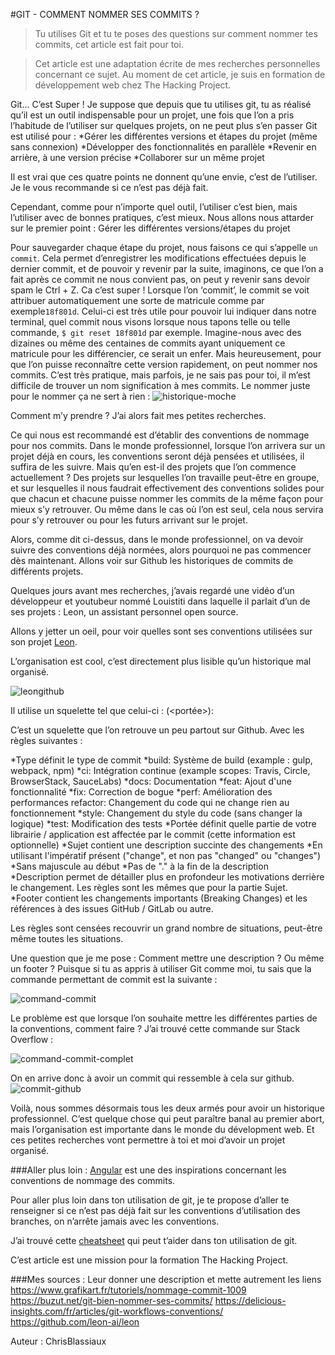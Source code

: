 #GIT - COMMENT NOMMER SES COMMITS ?

> Tu utilises Git et tu te poses des questions sur comment nommer tes commits, cet article est fait pour toi. 

> Cet article est une adaptation écrite de mes recherches personnelles concernant ce sujet. Au moment de cet article, je suis en formation de développement web chez The Hacking Project. 

Git… C’est Super ! 
Je suppose que depuis que tu utilises git, tu as réalisé qu’il est un outil indispensable pour un projet, une fois que l’on a pris l’habitude de l’utiliser sur quelques projets, on ne peut plus s’en passer
Git est utilisé pour : 
*Gérer les différentes versions et étapes du projet (même sans connexion)
*Développer des fonctionnalités en parallèle
*Revenir en arrière, à une version précise
*Collaborer sur un même projet

Il est vrai que ces quatre points ne donnent qu’une envie, c’est de l’utiliser. Je le vous recommande si ce n’est pas déjà fait.

Cependant, comme pour n’importe quel outil, l’utiliser c’est bien, mais l’utiliser avec de bonnes pratiques, c’est mieux. 
Nous allons nous attarder sur le premier point : Gérer les différentes versions/étapes du projet

Pour sauvegarder chaque étape du projet, nous faisons ce qui s’appelle `un commit`. Cela permet d’enregistrer les modifications effectuées depuis le dernier commit, et de pouvoir y revenir par la suite, imaginons, ce que l’on a fait après ce commit ne nous convient pas, on peut y revenir sans devoir spam le Ctrl + Z. Ca c’est super ! 
Lorsque l’on ‘commit’, le commit se voit attribuer automatiquement une sorte de matricule comme par exemple`18f801d`. Celui-ci est très utile pour pouvoir lui indiquer dans notre terminal, quel commit nous visons lorsque nous tapons telle ou telle commande, `$ git reset 18f801d` par exemple. Imagine-nous avec des dizaines ou même des centaines de commits ayant uniquement ce matricule pour les différencier, ce serait un enfer.
Mais heureusement, pour que l’on puisse reconnaître cette version rapidement, on peut nommer nos commits. C’est très pratique, mais parfois, je ne sais pas pour toi, il m’est difficile de trouver un nom signification à mes commits. Le nommer juste pour le nommer ça ne sert à rien : 
![historique-moche](https://user-images.githubusercontent.com/59894954/82759121-7a1fc800-9deb-11ea-92f0-1f2c231b7542.png)

Comment m’y prendre ? J’ai alors fait mes petites recherches. 

Ce qui nous est recommandé est d’établir des conventions de nommage pour nos commits. Dans le monde professionnel, lorsque l’on arrivera sur un projet déjà en cours, les conventions seront déjà pensées et utilisées, il suffira de les suivre. Mais qu’en est-il des projets que l’on commence actuellement ? Des projets sur lesquelles l’on travaille peut-être en groupe, et sur lesquelles il nous faudrait effectivement des conventions solides pour que chacun et chacune puisse nommer les commits de la même façon pour mieux s’y retrouver. Ou même dans le cas où l’on est seul, cela nous servira pour s’y retrouver ou pour les futurs arrivant sur le projet. 

Alors, comme dit ci-dessus, dans le monde professionnel, on va devoir suivre des conventions déjà normées, alors pourquoi ne pas commencer dès maintenant. Allons voir sur Github les historiques de commits de différents projets. 

Quelques jours avant mes recherches, j’avais regardé une vidéo d’un développeur et youtubeur nommé Louistiti dans laquelle il parlait d’un de ses projets : Leon, un assistant personnel open source. 

Allons y jetter un oeil, pour voir quelles sont ses conventions utilisées sur son projet [Leon](https://github.com/leon-ai/leon).

L’organisation est cool, c’est directement plus lisible qu’un historique mal organisé. 

![leongithub](https://user-images.githubusercontent.com/59894954/82759170-e995b780-9deb-11ea-85de-37b7489f6ce2.png)


Il utilise un squelette tel que celui-ci : 
<type>(<portée>): <sujet>
<description>
<footer>

C’est un squelette que l’on retrouve un peu partout sur Github.
Avec les règles suivantes : 

*Type définit le type de commit
  *build: Système de build (example : gulp, webpack, npm)
  *ci: Intégration continue (example scopes: Travis, Circle, BrowserStack, SauceLabs)
  *docs: Documentation
  *feat: Ajout d'une fonctionnalité
  *fix: Correction de bogue
  *perf: Amélioration des performances
  refactor: Changement du code qui ne change rien au fonctionnement
  *style: Changement du style du code (sans changer la logique)
  *test: Modification des tests
*Portée définit quelle partie de votre librairie / application est affectée par le commit (cette information est optionnelle)
*Sujet contient une description succinte des changements
  *En utilisant l'impératif présent ("change", et non pas "changed" ou "changes")
  *Sans majuscule au début
  *Pas de "." à la fin de la description
*Description permet de détailler plus en profondeur les motivations derrière le changement. Les règles sont les mêmes que pour la partie Sujet.
*Footer contient les changements importants (Breaking Changes) et les références à des issues GitHub / GitLab ou autre.

Les règles sont censées recouvrir un grand nombre de situations, peut-être même toutes les situations.

Une question que je me pose : Comment mettre une description  ? Ou même un footer ? 
Puisque si tu as appris à utiliser Git comme moi, tu sais que la commande permettant de commit est la suivante :

![command-commit](https://user-images.githubusercontent.com/59894954/82759239-60cb4b80-9dec-11ea-85d1-138de06b5fc6.png)

Le problème est que lorsque l’on souhaite mettre les différentes parties de la conventions, comment faire ? J’ai trouvé cette commande sur Stack Overflow : 

![command-commit-complet](https://user-images.githubusercontent.com/59894954/82759244-688af000-9dec-11ea-911c-95d94c80e70c.png)


On en arrive donc à avoir un commit qui ressemble à cela sur github. 
![commit-github](https://user-images.githubusercontent.com/59894954/82759254-7c365680-9dec-11ea-9591-29384c35a771.png)


Voilà, nous sommes désormais tous les deux armés pour avoir un historique professionnel. C’est quelque chose qui peut paraître banal au premier abort, mais l’organisation est importante dans le monde du dévelopment web. Et ces petites recherches vont permettre à toi et moi d’avoir un projet organisé. 


###Aller plus loin : 
[Angular](https://github.com/angular/angular/blob/master/CONTRIBUTING.md) est une des inspirations concernant les conventions de nommage des commits.


Pour aller plus loin dans ton utilisation de git, je te propose d’aller te renseigner si ce n’est pas déjà fait sur les conventions d’utilisation des branches, on n’arrête jamais avec les conventions. 

J’ai trouvé cette [cheatsheet](https://github.github.com/training-kit/downloads/fr/github-git-cheat-sheet.pdf) qui peut t’aider dans ton utilisation de git. 


C’est article est une mission pour la formation The Hacking Project. 


###Mes sources :
Leur donner une description et mette autrement les liens 
https://www.grafikart.fr/tutoriels/nommage-commit-1009
https://buzut.net/git-bien-nommer-ses-commits/
https://delicious-insights.com/fr/articles/git-workflows-conventions/
https://github.com/leon-ai/leon


Auteur : ChrisBlassiaux
